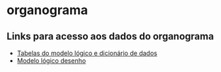 # organograma

## Links para acesso aos dados do organograma

* [Tabelas do modelo lógico e dicionário de dados](https://docs.google.com/spreadsheets/d/1j6M0LJk34lq1U64cALrmsQjXfMIRTpAn43fZr_XtCxg/edit?usp=sharing) 
* [Modelo lógico desenho](//lucid.app/lucidchart/c233a1b8-c25b-4cf3-b62a-47c394593197/edit?existing=1&token=b8a887c39d8b053e81334d8c011051923cbea997-eml&page=0_0#) 

